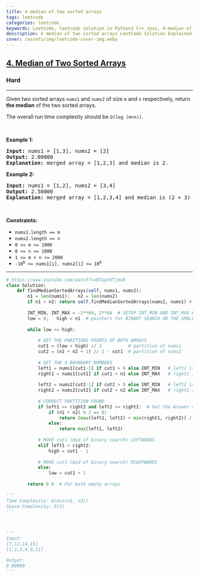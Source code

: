 ```yaml
---
title: 4 median of two sorted arrays
tags: leetcode
categories: leetcode
keywords: LeetCode, leetcode solution in Python3 C++ Java, 4-median-of-two-sorted-arrays solution
description: 4 median of two sorted arrays LeetCode Solution Explained
cover: /assets/img/leetcode-cover-img.webp
---
```





<h2><a href="https://leetcode.com/problems/median-of-two-sorted-arrays/">4. Median of Two Sorted Arrays</a></h2><h3>Hard</h3><hr><div><p>Given two sorted arrays <code>nums1</code> and <code>nums2</code> of size <code>m</code> and <code>n</code> respectively, return <strong>the median</strong> of the two sorted arrays.</p>

<p>The overall run time complexity should be <code>O(log (m+n))</code>.</p>

<p>&nbsp;</p>
<p><strong>Example 1:</strong></p>

<pre><strong>Input:</strong> nums1 = [1,3], nums2 = [2]
<strong>Output:</strong> 2.00000
<strong>Explanation:</strong> merged array = [1,2,3] and median is 2.
</pre>

<p><strong>Example 2:</strong></p>

<pre><strong>Input:</strong> nums1 = [1,2], nums2 = [3,4]
<strong>Output:</strong> 2.50000
<strong>Explanation:</strong> merged array = [1,2,3,4] and median is (2 + 3) / 2 = 2.5.
</pre>

<p>&nbsp;</p>
<p><strong>Constraints:</strong></p>

<ul>
	<li><code>nums1.length == m</code></li>
	<li><code>nums2.length == n</code></li>
	<li><code>0 &lt;= m &lt;= 1000</code></li>
	<li><code>0 &lt;= n &lt;= 1000</code></li>
	<li><code>1 &lt;= m + n &lt;= 2000</code></li>
	<li><code>-10<sup>6</sup> &lt;= nums1[i], nums2[i] &lt;= 10<sup>6</sup></code></li>
</ul>
</div>

---




```python
# https://www.youtube.com/watch?v=NTop3VTjmxk
class Solution:
    def findMedianSortedArrays(self, nums1, nums2):
        n1 = len(nums1);   n2 = len(nums2) 
        if n1 > n2: return self.findMedianSortedArrays(nums2, nums1) # WE SHALL DO BINARY SEARCH ON THE SMALLER ARRAY, NUMS1
        
        INT_MIN, INT_MAX = -2**64, 2**64  # SETUP INT_MIN AND INT_MAX FOR EMPTY LEFT / RIGHT PARTITION
        low = 0;   high = n1  # pointers for BINARY SEARCH ON THE SMALLER ARRAY NUMS1
        
        while low <= high:
            
            # GET THE PARITIONS POINTS OF BOTH ARRAYS
            cut1 = (low + high) // 2          # partition of nums1
            cut2 = (n1 + n2 + 1) // 2 - cut1  # partition of nums2
            
            # GET THE 4 BOUNDARY NUMBERS
            left1 = nums1[cut1-1] if cut1 > 0 else INT_MIN   # left1 is the left partition of cut1
            right1 = nums1[cut1] if cut1 < n1 else INT_MAX   # right1 is the right partition of cut1
            
            left2 = nums2[cut2-1] if cut2 > 0 else INT_MIN   # left2 is the left partition of cut2
            right2 = nums2[cut2] if cut2 < n2 else INT_MAX   # right2 is the right partition of cut2
            
            # CORRECT PARTITION FOUND
            if left1 <= right2 and left2 <= right1:  # Got the Answer => Median
                if (n1 + n2) % 2 == 0:
                    return (max(left1, left2) + min(right1, right2)) / 2
                else:
                    return max(left1, left2)
            
            # MOVE cut1 (mid of binary search) LEFTWARDS
            elif left1 > right2:
                high = cut1 - 1
                
            # MOVE cut1 (mid of binary search) RIGHTWARDS   
            else:
                low = cut1 + 1
        
        return 0.0  # For both empty arrays
    
'''
Time Complexity: O(min(n1, n2))  
Space Complexity: O(1)
'''



'''
Input:
[7,12,14,15]
[1,2,3,4,9,11]

Output:
8.00000
'''
```

